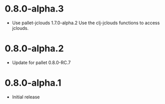 # 0.8.0-alpha.3

- Use pallet-jclouds 1.7.0-alpha.2
  Use the clj-jclouds functions to access jclouds.

# 0.8.0-alpha.2

- Update for pallet 0.8.0-RC.7

# 0.8.0-alpha.1

- Initial release
